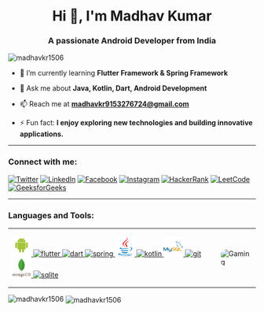 <h1 align="center">Hi 👋, I'm Madhav Kumar</h1>
<h3 align="center">A passionate Android Developer from India</h3>

<p align="left"> <img src="https://komarev.com/ghpvc/?username=madhavkr1506&label=Profile%20views&color=0e75b6&style=flat" alt="madhavkr1506" /> </p>

- 🌱 I’m currently learning **Flutter Framework & Spring Framework**

- 💬 Ask me about **Java, Kotlin, Dart, Android Development**

- 📫 Reach me at **madhavkr9153276724@gmail.com**

- ⚡ Fun fact: **I enjoy exploring new technologies and building innovative applications.**

---

<h3 align="left">Connect with me:</h3>
<p align="left">
<a href="https://twitter.com/madhav_1506" target="blank"><img src="https://img.shields.io/badge/Twitter-1DA1F2?style=for-the-badge&logo=twitter&logoColor=white" alt="Twitter" /></a>
<a href="https://linkedin.com/in/madhavkumar1506" target="blank"><img src="https://img.shields.io/badge/LinkedIn-0A66C2?style=for-the-badge&logo=linkedin&logoColor=white" alt="LinkedIn" /></a>
<a href="https://fb.com/madhavkumar1506" target="blank"><img src="https://img.shields.io/badge/Facebook-1877F2?style=for-the-badge&logo=facebook&logoColor=white" alt="Facebook" /></a>
<a href="https://instagram.com/madhav_kr" target="blank"><img src="https://img.shields.io/badge/Instagram-E4405F?style=for-the-badge&logo=instagram&logoColor=white" alt="Instagram" /></a>
<a href="https://www.hackerrank.com/12213356_madhav" target="blank"><img src="https://img.shields.io/badge/Hackerrank-2EC866?style=for-the-badge&logo=hackerrank&logoColor=white" alt="HackerRank" /></a>
<a href="https://www.leetcode.com/madhavkr1506" target="blank"><img src="https://img.shields.io/badge/LeetCode-FFA116?style=for-the-badge&logo=leetcode&logoColor=white" alt="LeetCode" /></a>
<a href="https://auth.geeksforgeeks.org/user/madhavkr" target="blank"><img src="https://img.shields.io/badge/GeeksforGeeks-0F9D58?style=for-the-badge&logo=geeksforgeeks&logoColor=white" alt="GeeksforGeeks" /></a>
</p>

---

<h3 align="left">Languages and Tools:</h3>

<table>
  <tr>
    <td>
      <p align="left"> 
        <a href="https://developer.android.com" target="_blank"> <img src="https://raw.githubusercontent.com/devicons/devicon/master/icons/android/android-original-wordmark.svg" alt="android" width="40" height="40"/> </a> 
        <a href="https://flutter.dev" target="_blank"> <img src="https://www.vectorlogo.zone/logos/flutterio/flutterio-icon.svg" alt="flutter" width="40" height="40"/> </a>
        <a href="https://dart.dev" target="_blank"> <img src="https://www.vectorlogo.zone/logos/dartlang/dartlang-icon.svg" alt="dart" width="40" height="40"/> </a> 
        <a href="https://spring.io/" target="_blank"> <img src="https://www.vectorlogo.zone/logos/springio/springio-icon.svg" alt="spring" width="40" height="40"/> </a>
        <a href="https://www.java.com" target="_blank"> <img src="https://raw.githubusercontent.com/devicons/devicon/master/icons/java/java-original.svg" alt="java" width="40" height="40"/> </a> 
        <a href="https://kotlinlang.org" target="_blank"> <img src="https://www.vectorlogo.zone/logos/kotlinlang/kotlinlang-icon.svg" alt="kotlin" width="40" height="40"/> </a>
        <a href="https://www.mysql.com/" target="_blank"> <img src="https://raw.githubusercontent.com/devicons/devicon/master/icons/mysql/mysql-original-wordmark.svg" alt="mysql" width="40" height="40"/> </a> 
        <a href="https://git-scm.com/" target="_blank"> <img src="https://www.vectorlogo.zone/logos/git-scm/git-scm-icon.svg" alt="git" width="40" height="40"/> </a> 
        <a href="https://www.mongodb.com/" target="_blank"> <img src="https://raw.githubusercontent.com/devicons/devicon/master/icons/mongodb/mongodb-original-wordmark.svg" alt="mongodb" width="40" height="40"/> </a> 
        <a href="https://www.sqlite.org/" target="_blank"> <img src="https://www.vectorlogo.zone/logos/sqlite/sqlite-icon.svg" alt="sqlite" width="40" height="40"/> </a>
      </p>
    </td>
    <td>
      <img src="https://img.freepik.com/free-photo/person-playing-3d-video-games-device_23-2151005751.jpg?t=st=1736615725~exp=1736619325~hmac=217383de39d4d70533745c0f69d4a0c2dae33b5dbb93fef0f368cb334a50c3b9&w=1060" alt="Gaming" style="border-radius: 10px; width: 300px;">
    </td>
  </tr>
</table>


<p><img align="left" src="https://github-readme-stats.vercel.app/api/top-langs?username=madhavkr1506&show_icons=true&locale=en&layout=compact" alt="madhavkr1506" /></p>
<p>&nbsp;<img align="center" src="https://github-readme-stats.vercel.app/api?username=madhavkr1506&show_icons=true&locale=en" alt="madhavkr1506" /></p>
